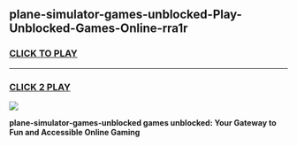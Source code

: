 
## plane-simulator-games-unblocked-Play-Unblocked-Games-Online-rra1r
<h3>
<a href="https://premium76.site?title=plane-simulator-games-unblocked&ref=24A">CLICK TO PLAY</a></h3>
<hr>

<h3>
<a href="https://premium76.site?title=plane-simulator-games-unblocked&ref=24A">CLICK 2 PLAY</a>
  
</h3>

<a href="https://premium76.site?title=plane-simulator-games-unblocked&ref=24A"><img src="https://clearcache.store/games.png"></a>


**plane-simulator-games-unblocked games unblocked: Your Gateway to Fun and Accessible Online Gaming**

